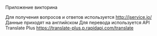 Приложение викторина

Для получения вопросов и ответов используется http://jservice.io/
Данные приходят на английском
Для перевода используется API Translate Plus https://translate-plus.p.rapidapi.com/translate
